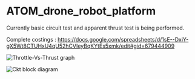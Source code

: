 # ATOM_drone_robot_platform


Currently basic circuit test and apparent thrust test is being performed.

Complete costings : https://docs.google.com/spreadsheets/d/1sE--DxiY-gX5Wt8CTUHxU4qU52hCVIeyBqKYtEs5xmk/edit#gid=679444909

![Throttle-Vs-Thrust graph](https://raw.githubusercontent.com/rahuldeo2047/ATOM_drone_robot_platform/master/Throttle-Vs-Thrust_%233.png)

![Ckt block diagram](https://raw.githubusercontent.com/rahuldeo2047/ATOM_drone_robot_platform/master/ckt_block_diagram.png)
